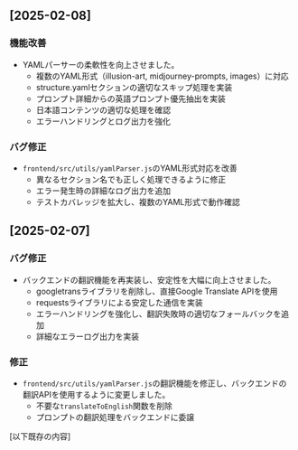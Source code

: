 ## [2025-02-08]
### 機能改善
- YAMLパーサーの柔軟性を向上させました。
  * 複数のYAML形式（illusion-art, midjourney-prompts, images）に対応
  * structure.yamlセクションの適切なスキップ処理を実装
  * プロンプト詳細からの英語プロンプト優先抽出を実装
  * 日本語コンテンツの適切な処理を確認
  * エラーハンドリングとログ出力を強化

### バグ修正
- `frontend/src/utils/yamlParser.js`のYAML形式対応を改善
  * 異なるセクション名でも正しく処理できるように修正
  * エラー発生時の詳細なログ出力を追加
  * テストカバレッジを拡大し、複数のYAML形式で動作確認

## [2025-02-07]
### バグ修正
- バックエンドの翻訳機能を再実装し、安定性を大幅に向上させました。
  * googletransライブラリを削除し、直接Google Translate APIを使用
  * requestsライブラリによる安定した通信を実装
  * エラーハンドリングを強化し、翻訳失敗時の適切なフォールバックを追加
  * 詳細なエラーログ出力を実装

### 修正
- `frontend/src/utils/yamlParser.js`の翻訳機能を修正し、バックエンドの翻訳APIを使用するように変更しました。
  * 不要な`translateToEnglish`関数を削除
  * プロンプトの翻訳処理をバックエンドに委譲

[以下既存の内容]